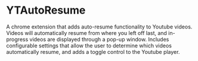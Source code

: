 # YTAutoResume

A chrome extension that adds auto-resume functionality to Youtube videos. Videos will automatically resume from where you left off last, and in-progress videos are displayed through a pop-up window. Includes configurable settings that allow the user to determine which videos automatically resume, and adds a toggle control to the Youtube player.
